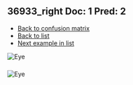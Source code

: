 ## 36933_right Doc: 1 Pred: 2
- [Back to confusion matrix](https://github.com/juliandewit/kaggle_retinopathy/blob/master/matrix.md)
- [Back to list](https://github.com/juliandewit/kaggle_retinopathy/blob/master/lists/12/list.md)
- [Next example in list](https://github.com/juliandewit/kaggle_retinopathy/blob/master/lists/12/36/36956_left.md)

![Eye](https://retinopaty.blob.core.windows.net/size1024/36933_right_1.jpeg)

### 

![Eye]()
